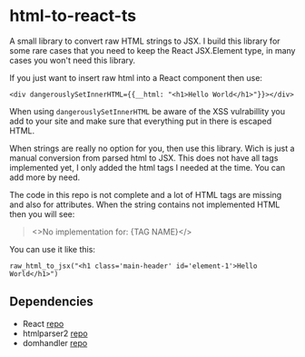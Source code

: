 # html-to-react-ts

A small library to convert raw HTML strings to JSX. I build this library for some rare cases that you need to keep 
the React JSX.Element type, in many cases you won't need this library. 

If you just want to insert raw html into a React component then use: 

`<div dangerouslySetInnerHTML={{__html: "<h1>Hello World</h1>"}}></div>`

When using `dangerouslySetInnerHTML` be aware of the XSS vulrabillity you add to your site and make sure that everything put in there is escaped HTML. 

When strings are really no option for you, then use this library. Wich is just a manual conversion from parsed html to JSX. 
This does not have all tags implemented yet, I only added the html tags I needed at the time. You can add more by need. 

The code in this repo is not complete and a lot of HTML tags are missing and also for attributes. When the string contains 
not implemented HTML then you will see: 

> <>No implementation for: {TAG NAME}</>

You can use it like this: 

`raw_html_to_jsx("<h1 class='main-header' id='element-1'>Hello World</h1>")`

## Dependencies 

- React [repo](https://github.com/facebook/react)
- htmlparser2 [repo](https://github.com/fb55/htmlparser2)
- domhandler [repo](https://github.com/fb55/domhandler)